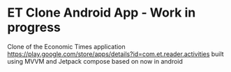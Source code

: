 

ET Clone Android App - Work in progress
==================

Clone of the Economic Times application https://play.google.com/store/apps/details?id=com.et.reader.activities built using MVVM and Jetpack compose based on now in android
